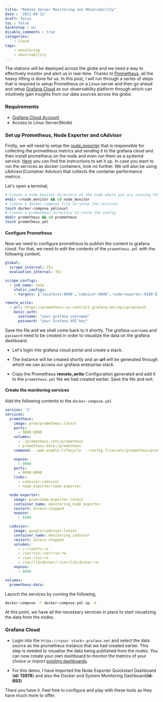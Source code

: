 ```yaml
---
title: "Remote Server Monitoring and Observability"
date : '2021-04-12'
draft: false
toc : false
backtotop : no
disable_comments : true
categories: 
    - cloud
tags:
    - monitoring
    - observability
---
```


The stations will be deployed across the globe and we need a way to effectively monitor and alert us in real-time. Thanks to [Prometheus](https://prometheus.io/), all the heavy-lifting is done for us.  In this post, I will run through a series of steps that is required to  setup Prometheus on a Linux server and then go ahead and setup [Grafana Cloud](https://grafana.com/products/cloud/) as our observability platform through which can intuitively gain insights from our data sources across the globe.

### Requirements

- [Grafana Cloud Account](https://grafana.com/docs/grafana-cloud/quickstart/)
- Access to Linux Server(Node)

### Set up Prometheus, Node Exporter and cAdvisor

Firstly, we will need to setup the [node_exporter](https://github.com/prometheus/node_exporter) that is responsible for collecting the prometheus metrics and sending it to the grafana cloud and then install prometheus on the node and even run them as a systemd service. [Here](https://grafana.com/docs/grafana-cloud/quickstart/agent_linuxnode/) you can find the instructions to set it up.  In case you want to run the services as docker containers, look no further.  We will also be using cAdvisor(Container Advisor) that collects the container performance metrics.

Let's open a terminal,

```bash
# Create a node_monitor directory on the node where you are running the monitoring services
mkdir ~/node_monitor && cd node_monitor
# Create a docker-compose file to setup the services
touch docker-compose.ymlinuxl
# Create a prometheus directory to store the config 
mkdir prometheus && cd prometheus
touch prometheus.yml
```

#### Configure Prometheus

Now we need to configure prometheus to publish the content to grafana cloud. For that, we need to edit the contents of the `prometheus.yml` with the following content,

```yaml
global:
  scrape_interval: 15s
  evaluation_interval: 15s

scrape_configs:
  - job_name: node
    static_configs:
    - targets: ['localhost:9090','cadvisor:8080','node-exporter:9100']

remote_write:
  - url: https://prometheus-us-central1.grafana.net/api/prom/push
    basic_auth:
      username: "your grafana username"
      password: "your Grafana API key"
```

Save the file and we shall come back to it shortly.  The grafana `username` and `password` need to be created in order to visualize the data on the grafana dashboard.

- Let's login into grafana cloud portal and create a stack.

- The instance will be created shortly and an **url** will be generated through which we can access our grafana enterprise stack.

- Copy the Prometheus **remote_write** Configuration generated and add it to the `prometheus.yml` file we had created earlier.  Save the file and exit.

#### Create the monitoring services

​Add the following contents to the `docker-compose.yml`

```yml
version: '3'
services:
  prometheus:
    image: prom/prometheus:latest
    ports:
      - 9000:9090
    volumes:
      - ./prometheus:/etc/prometheus
      - prometheus-data:/prometheus
    command: --web.enable-lifecycle  --config.file=/etc/prometheus/prometheus.yml    

    expose:
      - 9090
    ports:
      - 9090:9090
    links:
      - cadvisor:cadvisor
      - node-exporter:node-exporter

  node-exporter:
    image: prom/node-exporter:latest
    container_name: monitoring_node_exporter
    restart: unless-stopped
    expose:
      - 9100

  cadvisor:
    image: google/cadvisor:latest
    container_name: monitoring_cadvisor
    restart: unless-stopped
    volumes:
      - /:/rootfs:ro
      - /var/run:/var/run:rw
      - /sys:/sys:ro
      - /var/lib/docker/:/var/lib/docker:ro
    expose:
      - 8080

volumes:
  prometheus-data:
```

Launch the services by running the following,

```bash
docker-compose -f docker-compose.yml up -d
```

At this point, we have all the necessary services in place to start visualizing the data from the nodes.

### Grafana Cloud

- Login into the `https://<your stack>.grafana.net` and select the data source as the prometheus instance that we had created earlier. This step is needed to visualise the data being published from the nodes. You can now create your own dashboard to monitor the metrics of your choice or import [exisitng dashboards](https://grafana.com/grafana/dashboards).

- For this demo, I have imported the Node Exporter Quickstart Dashboard (**id: 13978**) and also the Docker and System Monitoring Dashboard(**id: 893**)

There you have it. Feel free to configure and play with these tools as they have much more to offer.
